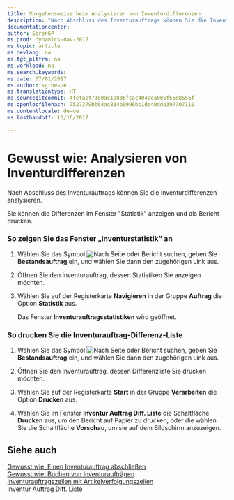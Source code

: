 ```yaml
---
title: Vorgehensweise beim Analysieren von Inventurdifferenzen
description: "Nach Abschluss des Inventurauftrags können Sie die Inventurdifferenzen analysieren."
documentationcenter: 
author: SorenGP
ms.prod: dynamics-nav-2017
ms.topic: article
ms.devlang: na
ms.tgt_pltfrm: na
ms.workload: na
ms.search.keywords: 
ms.date: 07/01/2017
ms.author: sgroespe
ms.translationtype: HT
ms.sourcegitcommit: 4fefaef7380ac10836fcac404eea006f55d8556f
ms.openlocfilehash: 7527379bb64ac814b0996bb1de40dde397707110
ms.contentlocale: de-de
ms.lasthandoff: 10/16/2017

---
```

# <a name="how-to-analyze-physical-inventory-differences"></a>Gewusst wie: Analysieren von Inventurdifferenzen
Nach Abschluss des Inventurauftrags können Sie die Inventurdifferenzen analysieren.  
  
 Sie können die Differenzen im Fenster "Statistik" anzeigen und als Bericht drucken.  
  
### <a name="to-view-the-physical-inventory-statistics-window"></a>So zeigen Sie das Fenster „Inventurstatistik” an  
  
1.  Wählen Sie das Symbol ![Nach Seite oder Bericht suchen](media/ui-search/search_small.png "Symbol „Nach Seite oder Bericht suchen”"), geben Sie **Bestandsauftrag** ein, und wählen Sie dann den zugehörigen Link aus.  
  
2.  Öffnen Sie den Inventurauftrag, dessen Statistiken Sie anzeigen möchten.  
  
3.  Wählen Sie auf der Registerkarte **Navigieren** in der Gruppe **Auftrag** die Option **Statistik** aus.  
  
     Das Fenster **Inventurauftragsstatistiken** wird geöffnet.  
  
### <a name="to-print-the-phys-inventory-order-difference-list"></a>So drucken Sie die Inventurauftrag-Differenz-Liste  
  
1.  Wählen Sie das Symbol ![Nach Seite oder Bericht suchen](media/ui-search/search_small.png "Symbol „Nach Seite oder Bericht suchen”"), geben Sie **Bestandsauftrag** ein, und wählen Sie dann den zugehörigen Link aus.  
  
2.  Öffnen Sie den Inventurauftrag, dessen Differenzliste Sie drucken möchten.  
  
3.  Wählen Sie auf der Registerkarte **Start** in der Gruppe **Verarbeiten** die Option **Drucken** aus.  
  
4.  Wählen Sie im Fenster **Inventur Auftrag Diff. Liste** die Schaltfläche **Drucken** aus, um den Bericht auf Papier zu drucken, oder die wählen Sie die Schaltfläche **Vorschau**, um sie auf dem Bildschirm anzuzeigen.  
  
## <a name="see-also"></a>Siehe auch  
 [Gewusst wie: Einen Inventurauftrag abschließen](how-to-finish-a-physical-inventory-order.md)   
 [Gewusst wie: Buchen von Inventuraufträgen](how-to-post-physical-inventory-orders.md)   
 [Inventurauftragszeilen mit Artikelverfolgungszeilen](physical-inventory-order-lines-with-item-tracking-lines.md)   
 Inventur Auftrag Diff. Liste
